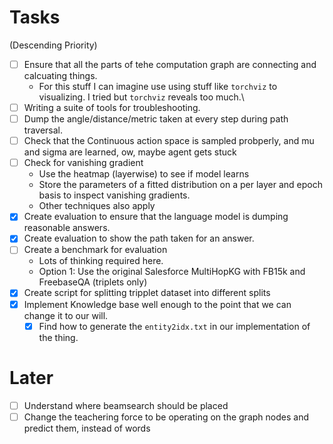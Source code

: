 # Tasks

(Descending Priority)

- [ ] Ensure that all the parts of tehe computation graph are connecting and calcuating things.
    - For this stuff I can imagine use using stuff like `torchviz` to visualizing. I tried but `torchviz` reveals too much.\
- [ ] Writing a suite of tools for  troubleshooting.
- [ ] Dump the angle/distance/metric taken at every step during path traversal.
- [ ] Check that the Continuous action space is sampled probperly, and mu and sigma are learned, ow, maybe agent gets stuck
- [ ] Check for vanishing gradient
    - Use the heatmap (layerwise) to see if model learns
    - Store the parameters of a fitted distribution on a per layer and epoch basis to inspect vanishing gradients.
    - Other techniques also apply
- [x] Create evaluation to ensure that the language model is dumping reasonable answers.
- [x] Create evaluation to show the path taken for an answer. 
- [ ] Create a benchmark for evaluation
    - Lots of thinking required here.
    - Option 1: Use the original Salesforce MultiHopKG with FB15k and FreebaseQA (triplets only)
- [x] Create script for splitting tripplet dataset into different splits
- [x] Implement Knowledge base well enough to the point that we can change it to our will.
    - [x] Find how to generate the `entity2idx.txt` in our implementation of the thing.

# Later
- [ ] Understand where beamsearch should be placed
- [ ] Change the teachering force to be operating on the graph nodes and predict them, instead of words

